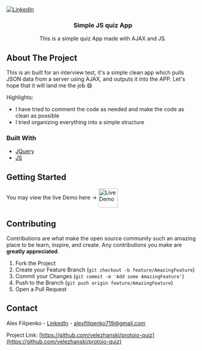 [![LinkedIn][linkedin-shield]][linkedin-url]

<p align="center">
  <h3 align="center">Simple JS quiz App</h3>
  <p align="center">
    This is a simple quiz App made with AJAX and JS.
  </p>
</p>


<!-- ABOUT THE PROJECT -->
## About The Project

This is an built for an interview test, it's a simple clean app which pulls JSON data from a server using AJAX, and outputs it into the APP. Let's hope that it will land me the job :smile:

Highlights:
* I have tried to comment the code as needed and make the code as clean as possible
* I tried organizing everything into a simple structure

### Built With

* [JQuery](https://jquery.com)
* [JS](https://www.javascript.com)


<!-- GETTING STARTED -->
## Getting Started

You may view the live Demo here -> 
<img src="https://temudokter.netlify.com/static/media/netlify.92b6c228.png" alt="Live Demo" width="50px" height="50px" valign="middle">


<!-- CONTRIBUTING -->
## Contributing

Contributions are what make the open source community such an amazing place to be learn, inspire, and create. Any contributions you make are **greatly appreciated**.

1. Fork the Project
2. Create your Feature Branch (`git checkout -b feature/AmazingFeature`)
3. Commit your Changes (`git commit -m 'Add some AmazingFeature'`)
4. Push to the Branch (`git push origin feature/AmazingFeature`)
5. Open a Pull Request


<!-- CONTACT -->
## Contact

Alex Filipenko - [LinkedIn](https://www.linkedin.com/in/afilipenko) - alexfilipenko719@gmail.com

Project Link: [https://github.com/velezhanski/protoio-quiz](https://github.com/velezhanski/protoio-quiz)


<!-- LINKS -->
[commits-url]: https://github.com/velezhanski/protoio-quiz/commits/master
[linkedin-shield]: https://img.shields.io/badge/-LinkedIn-black.svg?style=flat-square&logo=linkedin&colorB=555
[linkedin-url]: https://linkedin.com/in/afilipenko
[live-demo]: https://temudokter.netlify.com/static/media/netlify.92b6c228.png